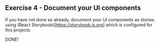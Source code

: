 ## Exercise 4 - Document your UI components

If you have not done so already, document your UI components as stories using (React Storybook)[https://storybook.js.org] which is configured for this projects.

DONE!